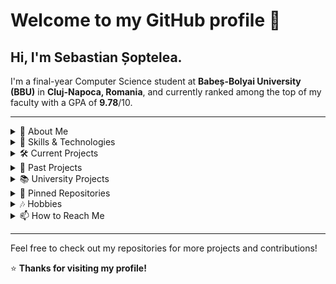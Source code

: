 # Welcome to my GitHub profile 👋

## Hi, I'm Sebastian Șoptelea.
I'm a final-year Computer Science student at **Babeș-Bolyai University (BBU)** in **Cluj-Napoca, Romania**, and currently ranked among the top of my faculty with a GPA of **9.78**/10.

<hr>
<details>
  <summary>📖 About Me</summary>
  
  I’m a problem-solver passionate about **AI/ML, full-stack development, and quantum computing**. As a **final-year student**, I aim to pursue a **master’s in quantum computing or AI**, and eventually a **PhD**. I enjoy tackling complex coding challenges, building **efficient and scalable applications** across **backend and frontend**, and **learning new technologies**. I’m also open to **collaborating on interesting projects**.

  I am part of the **Center for the Study of Complexity at BBU**, a research group focused on complex systems and optimization in AI/ML and increasingly in quantum computing. 
<hr>
</details>

<details>
  <summary>🔧 Skills & Technologies</summary>

### Languages  
![C#](https://img.shields.io/badge/C%23-239120?style=flat&logo=c-sharp&logoColor=white)
![Java](https://img.shields.io/badge/Java-007396?style=flat&logo=java&logoColor=white)
![Python](https://img.shields.io/badge/Python-3776AB?style=flat&logo=python&logoColor=white)
![C](https://img.shields.io/badge/C-A8B9CC?style=flat&logo=c&logoColor=white)
![C++](https://img.shields.io/badge/C++-00599C?style=flat&logo=c%2B%2B&logoColor=white)
![SQL](https://img.shields.io/badge/SQL-4479A1?style=flat&logo=sqlite&logoColor=white)
![PHP](https://img.shields.io/badge/PHP-777BB4?style=flat&logo=php&logoColor=white)
![TypeScript](https://img.shields.io/badge/TypeScript-3178C6?style=flat&logo=typescript&logoColor=white)
![JavaScript](https://img.shields.io/badge/JavaScript-F7DF1E?style=flat&logo=javascript&logoColor=black)
![HTML](https://img.shields.io/badge/HTML-E34F26?style=flat&logo=html5&logoColor=white)
![CSS](https://img.shields.io/badge/CSS-1572B6?style=flat&logo=css3&logoColor=white)
![Haskell](https://img.shields.io/badge/Haskell-5D4F85?style=flat&logo=haskell&logoColor=white)
![NASM](https://img.shields.io/badge/NASM-00599C?style=flat&logo=assembly&logoColor=white)

### Frameworks & Libraries  
- #### Web Development
  ![React](https://img.shields.io/badge/React-61DAFB?style=flat&logo=react&logoColor=black)
  ![Next.js](https://img.shields.io/badge/Next.js-000000?style=flat&logo=next.js&logoColor=white)
  ![Angular](https://img.shields.io/badge/Angular-DD0031?style=flat&logo=angular&logoColor=white)
  ![Express.js](https://img.shields.io/badge/Express.js-000000?style=flat&logo=express&logoColor=white)

- #### .NET Ecosystem
  ![.NET](https://img.shields.io/badge/.NET-512BD4?style=flat&logo=dotnet&logoColor=white)
  ![ASP.NET](https://img.shields.io/badge/ASP.NET-512BD4?style=flat&logo=dotnet&logoColor=white)
  ![Entity Framework](https://img.shields.io/badge/Entity_Framework-512BD4?style=flat&logo=dotnet&logoColor=white)
  ![WinUI](https://img.shields.io/badge/WinUI-0078D7?style=flat&logo=windows&logoColor=white)
  ![Windows Forms](https://img.shields.io/badge/Windows_Forms-0078D7?style=flat&logo=windows&logoColor=white)

- #### Java Ecosystem
  ![Spring](https://img.shields.io/badge/Spring-6DB33F?style=flat&logo=spring&logoColor=white)
  ![Hibernate](https://img.shields.io/badge/Hibernate-59666C?style=flat&logo=hibernate&logoColor=white)
  ![Swing](https://img.shields.io/badge/Swing-007396?style=flat&logo=java&logoColor=white)

- #### Other
  ![Qiskit](https://img.shields.io/badge/Qiskit-6929C4?style=flat&logo=qiskit&logoColor=white)
  ![Pygame](https://img.shields.io/badge/Pygame-3776AB?style=flat&logo=python&logoColor=white)

### Databases  
![PostgreSQL](https://img.shields.io/badge/PostgreSQL-336791?style=flat&logo=postgresql&logoColor=white)
![SQL Server](https://img.shields.io/badge/SQL_Server-CC2927?style=flat&logo=microsoft-sql-server&logoColor=white)
![MySQL](https://img.shields.io/badge/MySQL-4479A1?style=flat&logo=mysql&logoColor=white)  

### Tools & Platforms  
![Git](https://img.shields.io/badge/Git-F05032?style=flat&logo=git&logoColor=white)
![Docker](https://img.shields.io/badge/Docker-2496ED?style=flat&logo=docker&logoColor=white)
![VS Code](https://img.shields.io/badge/VS_Code-007ACC?style=flat&logo=visual-studio-code&logoColor=white)
![Postman](https://img.shields.io/badge/Postman-FF6C37?style=flat&logo=postman&logoColor=white)
![Jupyter](https://img.shields.io/badge/Jupyter-F37626?style=flat&logo=jupyter&logoColor=white)
![Railway](https://img.shields.io/badge/Railway-0B0D0E?style=flat&logo=railway&logoColor=white)
![Maven](https://img.shields.io/badge/Maven-C71A36?style=flat&logo=apache-maven&logoColor=white)

### Testing  
![JUnit](https://img.shields.io/badge/JUnit-25A162?style=flat&logo=junit5&logoColor=white)
![xUnit](https://img.shields.io/badge/xUnit-E34F26?style=flat&logo=dotnet&logoColor=white)
![Unittest](https://img.shields.io/badge/Unittest-3776AB?style=flat&logo=python&logoColor=white)
![JMeter](https://img.shields.io/badge/JMeter-D22128?style=flat&logo=apache-jmeter&logoColor=white)
![BenchmarkDotNet](https://img.shields.io/badge/BenchmarkDotNet-239120?style=flat&logo=c-sharp&logoColor=white)

### AI/ML  
![TensorFlow](https://img.shields.io/badge/TensorFlow-FF6F00?style=flat&logo=tensorflow&logoColor=white)
![PyTorch](https://img.shields.io/badge/PyTorch-EE4C2C?style=flat&logo=pytorch&logoColor=white)
![OpenCV](https://img.shields.io/badge/OpenCV-5C3EE8?style=flat&logo=opencv&logoColor=white)
![MobileNet](https://img.shields.io/badge/MobileNet-4285F4?style=flat&logo=google&logoColor=white)
![Scikit-learn](https://img.shields.io/badge/scikit--learn-F7931E?style=flat&logo=scikit-learn&logoColor=white)

### Concepts  
🔹 **REST API Design**  
🔹 **Object-Oriented Programming (OOP)**  
🔹 **Data Structures & Algorithms**  
🔹 **Software Design Patterns**  
🔹 **Quantum Computing Concepts**  
🔹 **Multithreading/Concurrency**  
🔹 **Networking**  
🔹 **Operating Systems**  
🔹 **Regular Expressions**  
🔹 **Functional Programming**  
🔹 **Evolutionary Algorithms** 

### Interests  
🔹 **Full-stack Development**  
🔹 **AI/ML Engineering**  
🔹 **Quantum Computing**  
🔹 **Systems Architecture**  
🔹 **Performance Optimization** 

<hr>
</details>

<details>
  <summary>🛠️ Current Projects</summary>
  
Currently not actively working on projects, but soon planning to start my **bachelor's thesis**, develop the full-scale **Spotify-integrated dosq.fm app**, and work on a few **publications in quantum programming**.

<hr>
</details>

<details>
  <summary>📁 Past Projects</summary>

### [🎶 Spotify Likes to Last.fm](https://github.com/dosqas/spotify-likes-to-lastfm)  
Python script that transfers your liked songs on **Spotify** to **Last.fm** as “loved” tracks. I originally **forked this project** while searching for a tool like this, unsure if one even existed. I loved it so much that I made improvements to enhance its functionality. As someone passionate about **statistics and music**, I really enjoy using **Last.fm**, and this project combines both my interests perfectly.

### [👾 SpaceDefender](https://github.com/dosqas/spacedefender)  
A wave-based variation of the 80s game **Space Defender**. Developed in **.NET C#** with **Windows Forms**.  
This project helped me learn **Windows Forms** and made me more comfortable with **C# .NET**. It was a great learning exercise, as it pushed me out of my comfort zone, requiring me to handle challenges like **collision detection**.

### [✈️ Planes](https://github.com/dosqas/planes)  
Implementation of the **Planes** game. Built in **Python** with **Pygame**, featuring a custom **smart AI algorithm**.  
I thoroughly enjoyed developing my own **smart AI algorithm** for the computer after studying papers on the AI algorithm based on **probability density functions** used for the **Battleships game**.
<hr>
</details>

<details>
  <summary>📚 University Projects</summary>

### [📚 University Projects](https://github.com/dosqas/bbu-cuni-uni-projects)  
A repository of **past projects and assignments** completed for university courses, covering a range of programming concepts and technologies. Last semester, I took the following courses:
- **Web Development**: Covered both **client-side** (HTML, CSS, JavaScript, Angular) and **server-side** web technologies (PHP, ASP.NET, Spring, etc.).
- **Database Management Systems**: Learnt how to manage databases using **ADO.NET** with **C# .NET**, alongside database fundamentals including concurrency control, recovery, query optimization and distributed and parallel databases.
- **Software Engineering**: Focused on teamwork and full-stack development (the project is available in the [se-hospital-duo](https://github.com/dosqas/se-hospital-duo) repository).
- **Systems for Design and Implementation**: Involved developing a full-stack app by myself using **Next.js (Typescript)**, **ASP.NET Core**, and **PostgreSQL** (check out the project in the [dosq.fm-lite](https://github.com/dosqas/dosq.fm-lite) repository).
- **Artificial Intelligence**: Introduced the basics of **AI**, from Perceptrons all the way to CNNs and Computer Vision.

<hr>
</details>

<details>
  <summary>📌 Pinned Repositories</summary>
Feel free to check out some of my pinned repositories for a deeper dive into my projects.

- [🐱 Realtime Entity Classifier](https://github.com/dosqas/realtime-entity-classifier)
- [⛏️ Minesweeper](https://github.com/dosqas/minesweeper)
- [❤️ Heart Disease Prediction VQC](https://github.com/dosqas/vqc-heart-disease-prediction) 
- [📚 University Projects](https://github.com/dosqas/bbu-cuni-uni-projects)

<hr>
</details>

<details>
  <summary>🎶 Hobbies</summary>
  
- I'm very passionate about listening to music and tracking how my tastes evolve over time, and I enjoy exploring vastly different genres, including **hip-hop**, **metal**, **ambient**, and **pop**.
- I also have a deep love for photography, especially shooting in black and white with a focus on capturing the architecture of buildings and their symmetry wherever I go.
  
<hr>
</details>

<details>
  <summary>📫 How to Reach Me</summary>
  
- 📧 Email: [sebastian.soptelea@proton.me](mailto:sebastian.soptelea@proton.me)
- 🔗 [LinkedIn](https://www.linkedin.com/in/sebastian-soptelea/)
</details>

---

Feel free to check out my repositories for more projects and contributions!

⭐️ **Thanks for visiting my profile!**
